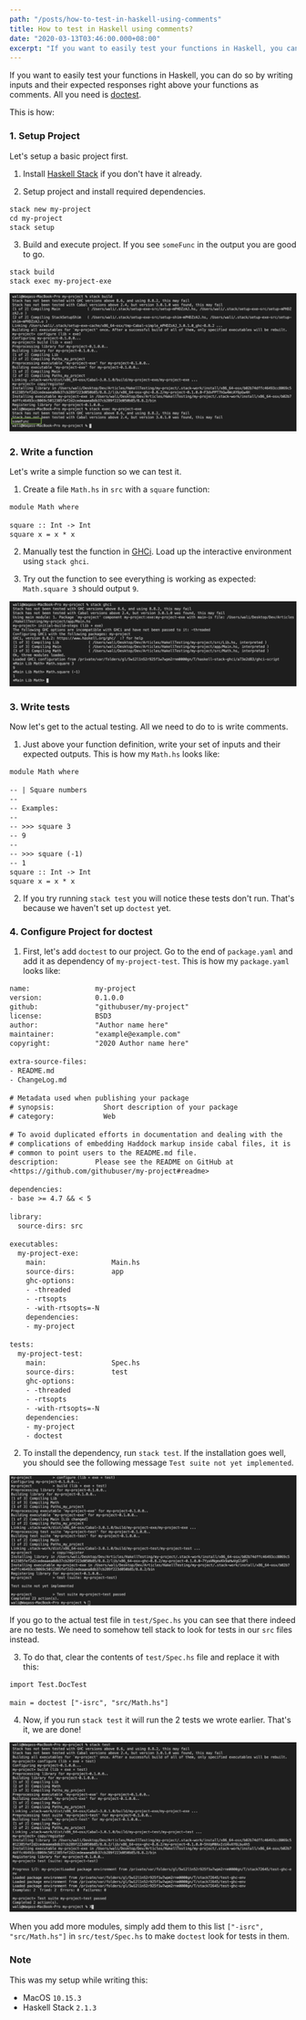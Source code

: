 ```yaml
---
path: "/posts/how-to-test-in-haskell-using-comments"
title: How to test in Haskell using comments?
date: "2020-03-13T03:46:00.000+08:00"
excerpt: "If you want to easily test your functions in Haskell, you can do so by writing inputs and their expected responses right above your functions as comments. All you need is a package called doctest."
---
```


If you want to easily test your functions in Haskell, you can do so by writing inputs and their expected responses right above your functions as comments. All you need is [doctest](https://github.com/sol/doctest).

This is how:

### 1. Setup Project

Let's setup a basic project first.

1. Install [Haskell Stack](https://docs.haskellstack.org/en/stable/README/#how-to-install) if you don't have it already.

2. Setup project and install required dependencies.

```
stack new my-project
cd my-project
stack setup
```

3. Build and execute project. If you see `someFunc` in the output you are good to go.

```
stack build
stack exec my-project-exe
```

![Output after running `stack build` and `stack exec my-project-exe`](./stack_build_exec.png)

### 2. Write a function

Let's write a simple function so we can test it.

1. Create a file `Math.hs` in `src` with a `square` function:

```
module Math where

square :: Int -> Int
square x = x * x
```

2. Manually test the function in [GHCi](https://wiki.haskell.org/GHC/GHCi). Load up the interactive environment using `stack ghci`.

3. Try out the function to see everything is working as expected: `Math.square 3` should output `9`.

![Testing our square function](./stack_ghci.png)

### 3. Write tests

Now let's get to the actual testing. All we need to do to is write comments.

1. Just above your function definition, write your set of inputs and their expected outputs. This is how my `Math.hs` looks like:

```
module Math where

-- | Square numbers
--
-- Examples:
--
-- >>> square 3
-- 9
--
-- >>> square (-1)
-- 1
square :: Int -> Int
square x = x * x
```

2. If you try running `stack test` you will notice these tests don't run. That's because we haven't set up `doctest` yet.

### 4. Configure Project for doctest

1. First, let's add `doctest` to our project. Go to the end of `package.yaml` and add it as dependency of `my-project-test`. This is how my `package.yaml` looks like:

```
name:                my-project
version:             0.1.0.0
github:              "githubuser/my-project"
license:             BSD3
author:              "Author name here"
maintainer:          "example@example.com"
copyright:           "2020 Author name here"

extra-source-files:
- README.md
- ChangeLog.md

# Metadata used when publishing your package
# synopsis:            Short description of your package
# category:            Web

# To avoid duplicated efforts in documentation and dealing with the
# complications of embedding Haddock markup inside cabal files, it is
# common to point users to the README.md file.
description:         Please see the README on GitHub at <https://github.com/githubuser/my-project#readme>

dependencies:
- base >= 4.7 && < 5

library:
  source-dirs: src

executables:
  my-project-exe:
    main:                Main.hs
    source-dirs:         app
    ghc-options:
    - -threaded
    - -rtsopts
    - -with-rtsopts=-N
    dependencies:
    - my-project

tests:
  my-project-test:
    main:                Spec.hs
    source-dirs:         test
    ghc-options:
    - -threaded
    - -rtsopts
    - -with-rtsopts=-N
    dependencies:
    - my-project
    - doctest
```

2. To install the dependency, run `stack test`. If the installation goes well, you should see the following message `Test suite not yet implemented`.

![Test suite not implemented](./stack_test_1.png)

If you go to the actual test file in `test/Spec.hs` you can see that there indeed are no tests. We need to somehow tell stack to look for tests in our `src` files instead.

3. To do that, clear the contents of `test/Spec.hs` file and replace it with this:

```
import Test.DocTest

main = doctest ["-isrc", "src/Math.hs"]
```

4. Now, if you run `stack test` it will run the 2 tests we wrote earlier. That's it, we are done!

![Tests pass successfully](./stack_test_2.png)

When you add more modules, simply add them to this list `["-isrc", "src/Math.hs"]` in `src/test/Spec.hs` to make `doctest` look for tests in them.

### Note

This was my setup while writing this:

- MacOS `10.15.3`
- Haskell Stack `2.1.3`
